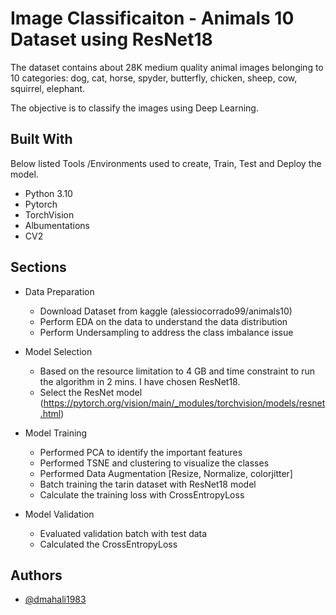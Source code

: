 
# Image Classificaiton - Animals 10 Dataset using ResNet18

The dataset contains about 28K medium quality animal images belonging to 10 categories: dog, cat, horse, spyder, butterfly, chicken, sheep, cow, squirrel, elephant.

The objective is to classify the images using Deep Learning.


## Built With

Below listed Tools /Environments used to create, Train, Test and Deploy the model.
 - Python 3.10
 - Pytorch
 - TorchVision
 - Albumentations
 - CV2
 
## Sections

- Data Preparation  
  - Download Dataset from kaggle (alessiocorrado99/animals10)
  - Perform EDA on the data to understand the data distribution 
  - Perform Undersampling to address the class imbalance issue


- Model Selection
  - Based on the resource limitation to 4 GB and time constraint to run the algorithm in 2 mins. I have chosen ResNet18.
  - Select the ResNet model (https://pytorch.org/vision/main/_modules/torchvision/models/resnet.html)


- Model Training 
  - Performed PCA to identify the important features
  - Performed TSNE and clustering to visualize the classes
  - Performed Data Augmentation [Resize, Normalize, colorjitter]
  - Batch training the tarin dataset with ResNet18 model
  - Calculate the training loss with CrossEntropyLoss

- Model Validation
  - Evaluated validation batch with test data
  - Calculated the CrossEntropyLoss
    
   

## Authors

- [@dmahali1983](https://github.com/dmahali1983)

